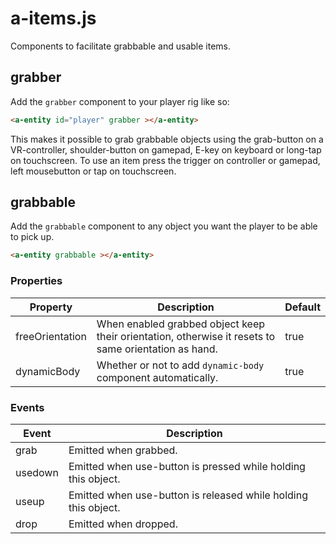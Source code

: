 a-items.js
==========
Components to facilitate grabbable and usable items.

grabber
-------
Add the `grabber` component to your player rig like so:

```html
<a-entity id="player" grabber ></a-entity>
```

This makes it possible to grab grabbable objects using the grab-button on a VR-controller, shoulder-button on gamepad, E-key on keyboard or long-tap on touchscreen.
To use an item press the trigger on controller or gamepad, left mousebutton or tap on touchscreen.

grabbable
---------
Add the `grabbable` component to any object you want the player to be able to pick up.

```html
<a-entity grabbable ></a-entity>
```

### Properties

| Property        | Description                                                                                          | Default |
|-----------------|------------------------------------------------------------------------------------------------------|---------|
| freeOrientation | When enabled grabbed object keep their orientation, otherwise it resets to same orientation as hand. | true    |
| dynamicBody     | Whether or not to add `dynamic-body` component automatically.                                        | true    |

### Events

| Event   | Description                                                    |
|---------|----------------------------------------------------------------|
| grab    | Emitted when grabbed.                                          |
| usedown | Emitted when use-button is pressed while holding this object.  |
| useup   | Emitted when use-button is released while holding this object. |
| drop    | Emitted when dropped.                                          |

